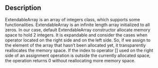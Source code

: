 ## Description
ExtendableArray is an array of integers class, which supports some functionalities. ExtendableArray is an infinite length array initialized to all zeros. In our case, default ExtendableArray constructor allocate memory space to hold 2 integers. It is expandable and consider the cases when operator located on the right side and on the left side. So, if we assign to the element of the array that hasn’t been allocated yet, it transparently reallocates the memory space. If the index to operator [] used on the right side of an assignment operation is outside the currently allocated space, the operation returns 0 without reallocating more memory space.
